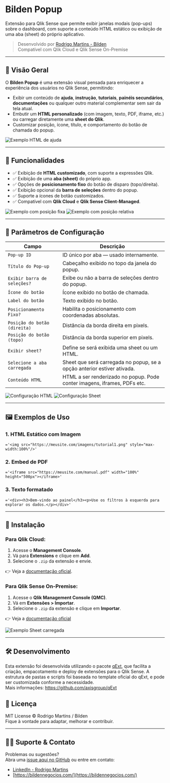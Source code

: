 # Bilden Popup

Extensão para Qlik Sense que permite exibir janelas modais (pop-ups) sobre o dashboard, com suporte a conteúdo HTML estático ou exibição de uma aba (sheet) do próprio aplicativo.

> Desenvolvido por [Rodrigo Martins - Bilden](https://bildennegocios.com/)  
> Compatível com Qlik Cloud e Qlik Sense On-Premise

---

## 📌 Visão Geral

O **Bilden Popup** é uma extensão visual pensada para enriquecer a experiência dos usuários no Qlik Sense, permitindo:

- Exibir um conteúdo de **ajuda**, **instrução**, **tutoriais**, **painéis secundários**, **documentações** ou qualquer outro material complementar sem sair da tela atual.
- Embutir um **HTML personalizado** (com imagem, texto, PDF, iframe, etc.) ou carregar diretamente uma **sheet do Qlik**.
- Customizar posição, ícone, título, e comportamento do botão de chamada do popup.

![Exemplo HTML de ajuda](img/demoHTML.png)

---

## 🚀 Funcionalidades

- ✅ Exibição de **HTML customizado**, com suporte a expressões Qlik.
- ✅ Exibição de uma **aba (sheet)** do próprio app.
- ✅ Opções de **posicionamento fixo** do botão de disparo (topo/direita).
- ✅ Exibição opcional da **barra de seleções** dentro do popup.
- ✅ Suporte a ícones de botão customizados.
- ✅ Compatível com **Qlik Cloud** e **Qlik Sense Client-Managed**.

![Exemplo com posição fixa](img/demoPosicaoFixa.png)
![Exemplo com posição relativa](img/demoPosicaoVariavel.png)

---

## 🔧 Parâmetros de Configuração

| Campo                      | Descrição                                                                 |
|---------------------------|---------------------------------------------------------------------------|
| `Pop-up ID`               | ID único por aba — usado internamente.                                    |
| `Título do Pop-up`        | Cabeçalho exibido no topo da janela do popup.                             |
| `Exibir barra de seleções?` | Exibe ou não a barra de seleções dentro do popup.                         |
| `Ícone do botão`          | Ícone exibido no botão de chamada.                                        |
| `Label do botão`          | Texto exibido no botão.                                                   |
| `Posicionamento Fixo?`    | Habilita o posicionamento com coordenadas absolutas.                      |
| `Posição do botão (direita)` | Distância da borda direita em pixels.                                   |
| `Posição do botão (topo)` | Distância da borda superior em pixels.                                    |
| `Exibir sheet?`           | Define se será exibida uma sheet ou um HTML.                              |
| `Selecione a aba carregada` | Sheet que será carregada no popup, se a opção anterior estiver ativada. |
| `Conteúdo HTML`           | HTML a ser renderizado no popup. Pode conter imagens, iframes, PDFs etc. |

![Configuração HTML](img/configHTML.png)
![Configuração Sheet](img/configSheet.png)

---

## 🖼 Exemplos de Uso

### 1. HTML Estático com Imagem

```qlik
='<img src="https://meusite.com/imagens/tutorial1.png" style="max-width:100%"/>'
```

### 2. Embed de PDF

```qlik
='<iframe src="https://meusite.com/manual.pdf" width="100%" height="500px"></iframe>'
```

### 3. Texto formatado

```qlik
='<div><h3>Bem-vindo ao painel</h3><p>Use os filtros à esquerda para explorar os dados.</p></div>'
```

---

## 📂 Instalação

### Para Qlik Cloud:
1. Acesse o **Management Console**.
2. Vá para **Extensions** e clique em **Add**.
3. Selecione o `.zip` da extensão e envie.

👉 Veja a [documentação oficial](https://help.qlik.com/pt-BR/cloud-services/Subsystems/Hub/Content/Sense_Hub/Admin/mc-extensions.htm).

### Para Qlik Sense On-Premise:
1. Acesse o **Qlik Management Console (QMC)**.
2. Vá em **Extensões > Importar**.
3. Selecione o `.zip` da extensão e clique em **Importar**.

👉 Veja a [documentação oficial](https://help.qlik.com/en-US/sense-admin/May2025/Subsystems/DeployAdministerQSE/Content/Sense_DeployAdminister/QSEoW/Administer_QSEoW/Managing_QSEoW/import-extensions.htm)

![Exemplo Sheet carregada](img/demoSheet.png)

---



## 🛠 Desenvolvimento
Esta extensão foi desenvolvida utilizando o pacote [qExt](https://github.com/axisgroup/qExt), que facilita a criação, empacotamento e deploy de extensões para o Qlik Sense. A estrutura de pastas e scripts foi baseada no template oficial do qExt, e pode ser customizada conforme a necessidade.  
Mais informações: https://github.com/axisgroup/qExt


## 📎 Licença

MIT License © Rodrigo Martins / Bilden  
Fique à vontade para adaptar, melhorar e contribuir.

---

## 🙋‍♂️ Suporte & Contato

Problemas ou sugestões?  
Abra uma [issue aqui no GitHub](https://github.com/drigomed/bilden-popup/issues) ou entre em contato:

- [LinkedIn - Rodrigo Martins](https://www.linkedin.com/in/drigomed)
- [https://bildennegocios.com/](https://bildennegocios.com/)
